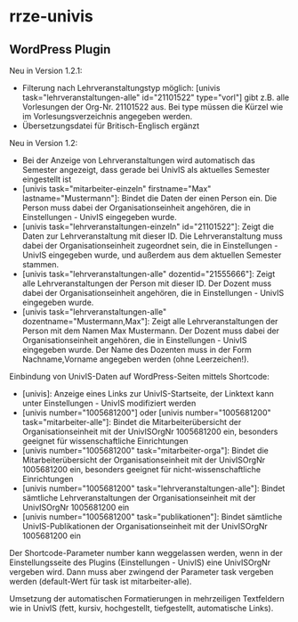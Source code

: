 rrze-univis
============

WordPress Plugin
----------------

Neu in Version 1.2.1:    

- Filterung nach Lehrveranstaltungstyp möglich: [univis task="lehrveranstaltungen-alle" id="21101522" type="vorl"] gibt z.B. alle Vorlesungen der Org-Nr. 21101522 aus. Bei type müssen die Kürzel wie im Vorlesungsverzeichnis angegeben werden.    
- Übersetzungsdatei für Britisch-Englisch ergänzt

Neu in Version 1.2:

- Bei der Anzeige von Lehrveranstaltungen wird automatisch das Semester angezeigt, dass gerade bei UnivIS als aktuelles Semester eingestellt ist    
- [univis task="mitarbeiter-einzeln" firstname="Max" lastname="Mustermann"]: Bindet die Daten der einen Person ein. Die Person muss dabei der Organisationseinheit angehören, die in Einstellungen - UnivIS eingegeben wurde.    
- [univis task="lehrveranstaltungen-einzeln" id="21101522"]: Zeigt die Daten zur Lehrveranstaltung mit dieser ID. Die Lehrveranstaltung muss dabei der Organisationseinheit zugeordnet sein, die in Einstellungen - UnivIS eingegeben wurde, und außerdem aus dem aktuellen Semester stammen.    
- [univis task="lehrveranstaltungen-alle" dozentid="21555666"]: Zeigt alle Lehrveranstaltungen der Person mit dieser ID. Der Dozent muss dabei der Organisationseinheit angehören, die in Einstellungen - UnivIS eingegeben wurde.    
- [univis task="lehrveranstaltungen-alle" dozentname="Mustermann,Max"]: Zeigt alle Lehrveranstaltungen der Person mit dem Namen Max Mustermann. Der Dozent muss dabei der Organisationseinheit angehören, die in Einstellungen - UnivIS eingegeben wurde. Der Name des Dozenten muss in der Form Nachname,Vorname angegeben werden (ohne Leerzeichen!).    

Einbindung von UnivIS-Daten auf WordPress-Seiten mittels Shortcode:

- [univis]: Anzeige eines Links zur UnivIS-Startseite, der Linktext kann unter Einstellungen - UnivIS modifiziert werden    
- [univis number="1005681200"] oder [univis number="1005681200" task="mitarbeiter-alle"]: Bindet die Mitarbeiterübersicht der Organisationseinheit mit der UnivISOrgNr 1005681200 ein, besonders geeignet für wissenschaftliche Einrichtungen    
- [univis number="1005681200" task="mitarbeiter-orga"]: Bindet die Mitarbeiterübersicht der Organisationseinheit mit der UnivISOrgNr 1005681200 ein, besonders geeignet für nicht-wissenschaftliche Einrichtungen    
- [univis number="1005681200" task="lehrveranstaltungen-alle"]: Bindet sämtliche Lehrveranstaltungen der Organisationseinheit mit der UnivISOrgNr 1005681200 ein    
- [univis number="1005681200" task="publikationen"]: Bindet sämtliche UnivIS-Publikationen der Organisationseinheit mit der UnivISOrgNr 1005681200 ein    

Der Shortcode-Parameter number kann weggelassen werden, wenn in der Einstellungsseite des Plugins (Einstellungen - UnivIS) eine UnivISOrgNr vergeben wird. Dann muss aber zwingend der Parameter task vergeben werden (default-Wert für task ist mitarbeiter-alle).


Umsetzung der automatischen Formatierungen in mehrzeiligen Textfeldern wie in UnivIS (fett, kursiv, hochgestellt, tiefgestellt, automatische Links).
